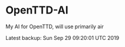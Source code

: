 # OpenTTD-AI
My AI for OpenTTD, will use primarily air

Latest backup: Sun Sep 29 09:20:01 UTC 2019
